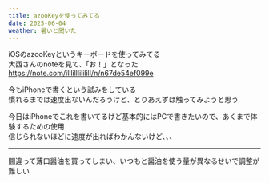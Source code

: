 ```yaml
---
title: azooKeyを使ってみてる
date: 2025-06-04
weather: 暑いと聞いた
---
```

iOSのazooKeyというキーボードを使ってみてる  
大西さんのnoteを見て、「お！」となった  
https://note.com/illlilllililill/n/n67de54ef099e

今もiPhoneで書くという試みをしている  
慣れるまでは速度出ないんだろうけど、とりあえずは触ってみようと思う

今日はiPhoneでこれを書いてるけど基本的にはPCで書きたいので、あくまで体験するための使用  
信じられないほどに速度が出ればわかんないけど、、、

---

間違って薄口醤油を買ってしまい、いつもと醤油を使う量が異なるせいで調整が難しい

